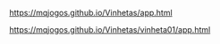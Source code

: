 https://mqjogos.github.io/Vinhetas/app.html

https://mqjogos.github.io/Vinhetas/vinheta01/app.html


